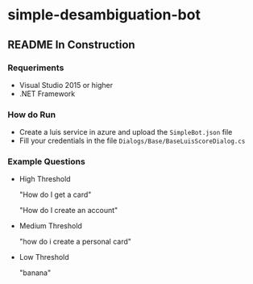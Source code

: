 # simple-desambiguation-bot

## README In Construction



### Requeriments
* Visual Studio 2015 or higher
* .NET Framework


### How do Run
* Create a luis service in azure and upload the ```SimpleBot.json``` file
* Fill your credentials in the file ```Dialogs/Base/BaseLuisScoreDialog.cs```


### Example Questions

* High Threshold

    "How do I get a card"
    
    "How do I create an account"
    
* Medium Threshold

    "how do i create a personal card"
    
* Low Threshold

    "banana"

